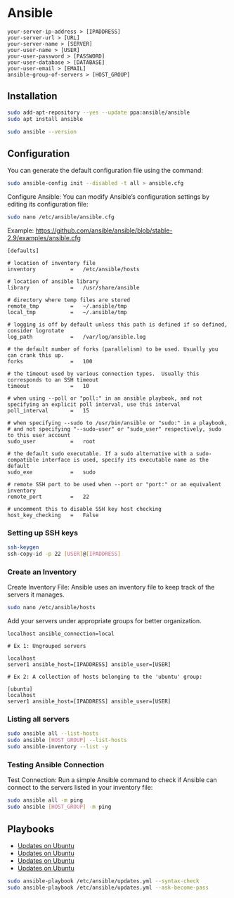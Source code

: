# Ansible

```
your-server-ip-address > [IPADDRESS]
your-server-url > [URL]
your-server-name > [SERVER]
your-user-name > [USER]
your-user-password > [PASSWORD]
your-user-database > [DATABASE]
your-user-email > [EMAIL]
ansible-group-of-servers > [HOST_GROUP]
```

## Installation

```bash
sudo add-apt-repository --yes --update ppa:ansible/ansible
sudo apt install ansible
```

```bash
sudo ansible --version
```

## Configuration

You can generate the default configuration file using the command:

```bash
sudo ansible-config init --disabled -t all > ansible.cfg
```

Configure Ansible: You can modify Ansible’s configuration settings by editing its configuration file:

```bash
sudo nano /etc/ansible/ansible.cfg
```

Example: https://github.com/ansible/ansible/blob/stable-2.9/examples/ansible.cfg

```
[defaults]

# location of inventory file
inventory           =   /etc/ansible/hosts

# location of ansible library
library             =   /usr/share/ansible

# directory where temp files are stored
remote_tmp          =   ~/.ansible/tmp
local_tmp           =   ~/.ansible/tmp

# logging is off by default unless this path is defined if so defined, consider logrotate
log_path            =   /var/log/ansible.log

# the default number of forks (parallelism) to be used. Usually you can crank this up.
forks               =   100

# the timeout used by various connection types.  Usually this corresponds to an SSH timeout
timeout             =   10

# when using --poll or "poll:" in an ansible playbook, and not specifying an explicit poll interval, use this interval
poll_interval       =   15

# when specifying --sudo to /usr/bin/ansible or "sudo:" in a playbook, # and not specifying "--sudo-user" or "sudo_user" respectively, sudo to this user account
sudo_user           =   root

# the default sudo executable. If a sudo alternative with a sudo-compatible interface is used, specify its executable name as the default
sudo_exe            =   sudo

# remote SSH port to be used when --port or "port:" or an equivalent inventory
remote_port         =   22

# uncomment this to disable SSH key host checking
host_key_checking   =   False
```

### Setting up SSH keys

```bash
ssh-keygen
ssh-copy-id -p 22 [USER]@[IPADDRESS]
```

### Create an Inventory

Create Inventory File: Ansible uses an inventory file to keep track of the servers it manages.

```bash
sudo nano /etc/ansible/hosts
```

Add your servers under appropriate groups for better organization.

```
localhost ansible_connection=local

# Ex 1: Ungrouped servers

localhost
server1 ansible_host=[IPADDRESS] ansible_user=[USER]

# Ex 2: A collection of hosts belonging to the 'ubuntu' group:

[ubuntu]
localhost
server1 ansible_host=[IPADDRESS] ansible_user=[USER]
```

### Listing all servers

```bash
sudo ansible all --list-hosts
sudo ansible [HOST_GROUP] --list-hosts
sudo ansible-inventory --list -y
```

### Testing Ansible Connection

Test Connection: Run a simple Ansible command to check if Ansible can connect to the servers listed in your inventory file:

```bash
sudo ansible all -m ping
sudo ansible [HOST_GROUP] -m ping
```

## Playbooks

- [Updates on Ubuntu](./assets/updates.yml)
- [Updates on Ubuntu](./assets/apache2.yml)
- [Updates on Ubuntu](./assets/php.yml)
- [Updates on Ubuntu](./assets/mariadb.yml)

```bash
sudo ansible-playbook /etc/ansible/updates.yml --syntax-check
sudo ansible-playbook /etc/ansible/updates.yml --ask-become-pass
```

[^1]: https://spacelift.io/blog/ansible-best-practices
[^2]: https://docs.ansible.com/ansible/2.8/user_guide/playbooks_best_practices.html#best-practices
[^3]: https://atix.de/en/blog/ansible-best-practices/
[^4]: https://www.virtualizationhowto.com/2024/01/how-to-update-ubuntu-with-ansible/
[^5]: https://luisjohnstone.com/2023/10/ubuntu-unattended-updates-with-ansible.html
